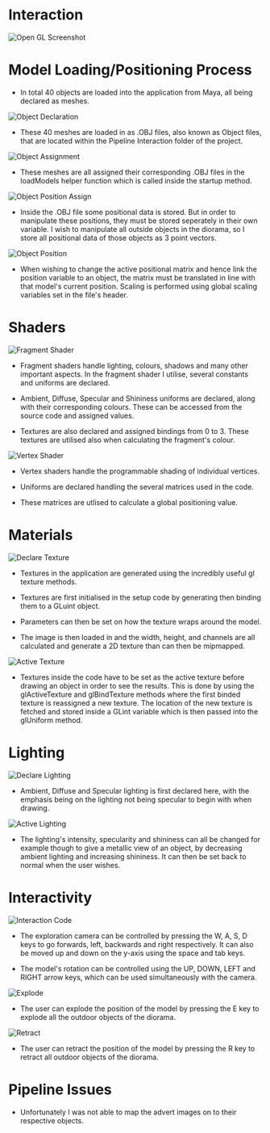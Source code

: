 # **Interaction**

![Open GL Screenshot](../Appendices/openGLScreenshot.PNG)

# **Model Loading/Positioning Process**

- In total 40 objects are loaded into the application from Maya, all being declared as meshes.

![Object Declaration](../Appendices/objectDec.PNG)

- These 40 meshes are loaded in as .OBJ files, also known as Object files, that are located within the Pipeline Interaction folder of the project.

![Object Assignment](../Appendices/objectAssign.PNG)

- These meshes are all assigned their corresponding .OBJ files in the loadModels helper function which is called inside the startup method.

![Object Position Assign](../Appendices/positionAssign.PNG)

- Inside the .OBJ file some positional data is stored. But in order to manipulate these positions, they must be stored seperately in their own variable. I wish to manipulate all outside objects in the diorama, so I store all positional data of those objects as 3 point vectors.

![Object Position](../Appendices/objectPosition.PNG)

- When wishing to change the active positional matrix and hence link the position variable to an object, the matrix must be translated in line with that model's current position. Scaling is performed using global scaling variables set in the file's header.

# **Shaders**

![Fragment Shader](../Appendices/fs.PNG)

- Fragment shaders handle lighting, colours, shadows and many other important aspects. In the fragment shader I utilise, several constants and uniforms are declared.

- Ambient, Diffuse, Specular and Shininess uniforms are declared, along with their corresponding colours. These can be accessed from the source code and assigned values.

- Textures are also declared and assigned bindings from 0 to 3. These textures are utilised also when calculating the fragment's colour.

![Vertex Shader](../Appendices/vs.PNG)

- Vertex shaders handle the programmable shading of individual vertices.

- Uniforms are declared handling the several matrices used in the code.

- These matrices are utlised to calculate a global positioning value.

# **Materials**

![Declare Texture](../Appendices/declareTexture.PNG)

- Textures in the application are generated using the incredibly useful gl texture methods. 

- Textures are first initialised in the setup code by generating then binding them to a GLuint object. 

- Parameters can then be set on how the texture wraps around the model.

- The image is then loaded in and the width, height, and channels are all calculated and generate a 2D texture than can then be mipmapped.

![Active Texture](../Appendices/activeTexture.PNG)

- Textures inside the code have to be set as the active texture before drawing an object in order to see the results. This is done by using the glActiveTexture and glBindTexture methods where the first binded texture is reassigned a new texture. The location of the new texture is fetched and stored inside a GLint variable which is then passed into the glUniform method.

# **Lighting**

![Declare Lighting](../Appendices/declareLighting.PNG)

- Ambient, Diffuse and Specular lighting is first declared here, with the emphasis being on the lighting not being specular to begin with when drawing.

![Active Lighting](../Appendices/metalLighting.PNG)

- The lighting's intensity, specularity and shininess can all be changed for example though to give a metallic view of an object, by decreasing ambient lighting and increasing shininess. It can then be set back to normal when the user wishes.

# **Interactivity**

![Interaction Code](../Appendices/interactionCode.PNG)

- The exploration camera can be controlled by pressing the W, A, S, D keys to go forwards, left, backwards and right respectively. It can also be moved up and down on the y-axis using the space and tab keys.

- The model's rotation can be controlled using the UP, DOWN, LEFT and RIGHT arrow keys, which can be used simultaneously with the camera.


![Explode](../Appendices/explode.PNG)

- The user can explode the position of the model by pressing the E key to explode all the outdoor objects of the diorama. 


![Retract](../Appendices/retract.PNG)

- The user can retract the position of the model by pressing the R key to retract all outdoor objects of the diorama.

# **Pipeline Issues**

- Unfortunately I was not able to map the advert images on to their respective objects.